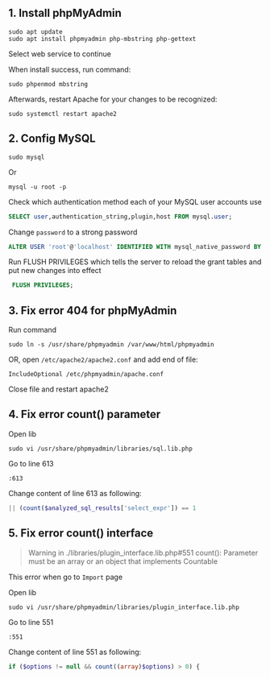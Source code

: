 ## 1. Install phpMyAdmin

```
sudo apt update
sudo apt install phpmyadmin php-mbstring php-gettext
```

Select web service to continue

When install success, run command:

```
sudo phpenmod mbstring
```

Afterwards, restart Apache for your changes to be recognized:

```
sudo systemctl restart apache2
```

## 2. Config MySQL

```
sudo mysql
```

Or

```
mysql -u root -p
```

Check which authentication method each of your MySQL user accounts use

```sql
SELECT user,authentication_string,plugin,host FROM mysql.user;
```


Change `password` to a strong password

```sql
ALTER USER 'root'@'localhost' IDENTIFIED WITH mysql_native_password BY 'password';
```

Run FLUSH PRIVILEGES which tells the server to reload the grant tables and put new changes into effect

```sql
 FLUSH PRIVILEGES;
```

## 3. Fix error 404 for phpMyAdmin

Run command

```
sudo ln -s /usr/share/phpmyadmin /var/www/html/phpmyadmin
```

OR, open `/etc/apache2/apache2.conf` and add end of file:

```
IncludeOptional /etc/phpmyadmin/apache.conf
```

Close file and restart apache2

## 4. Fix error count() parameter

Open lib

```
sudo vi /usr/share/phpmyadmin/libraries/sql.lib.php
```

Go to line 613

```
:613
```

Change content of line 613 as following:

```php
|| (count($analyzed_sql_results['select_expr']) == 1
```

## 5. Fix error count() interface

> Warning in ./libraries/plugin_interface.lib.php#551 count(): Parameter must be an array or an object that implements Countable

This error when go to `Import` page

Open lib

```
sudo vi /usr/share/phpmyadmin/libraries/plugin_interface.lib.php
```

Go to line 551

```
:551
```

Change content of line 551 as following:

```php
if ($options != null && count((array)$options) > 0) {
```